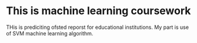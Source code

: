 # This is machine learning coursework
THis is prediciting ofsted reporst for educational institutions. My part is use of SVM machine learning algorithm.